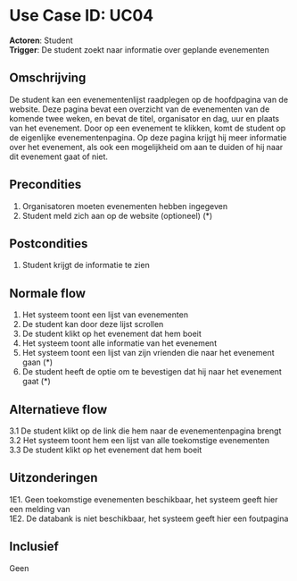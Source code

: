 # Use Case ID: UC04

**Actoren**: Student<br>
**Trigger**: De student zoekt naar informatie over geplande evenementen

## Omschrijving

De student kan een evenementenlijst raadplegen op de hoofdpagina van de website. Deze pagina bevat een overzicht van de evenementen van de komende twee weken, en bevat de titel, organisator en dag, uur en plaats van het evenement. Door op een evenement te klikken, komt de student op de eigenlijke evenementenpagina. Op deze pagina krijgt hij meer informatie over het evenement, als ook een mogelijkheid om aan te duiden of hij naar dit evenement gaat of niet.

## Precondities

1. Organisatoren moeten evenementen hebben ingegeven
2. Student meld zich aan op de website (optioneel) (*)

## Postcondities

1. Student krijgt de informatie te zien

## Normale flow

1. Het systeem toont een lijst van evenementen
2. De student kan door deze lijst scrollen
3. De student klikt op het evenement dat hem boeit
4. Het systeem toont alle informatie van het evenement
5. Het systeem toont een lijst van zijn vrienden die naar het evenement gaan (*)
6. De student heeft de optie om te bevestigen dat hij naar het evenement gaat (*)

## Alternatieve flow

3.1 De student klikt op de link die hem naar de evenementenpagina brengt<br>
3.2 Het systeem toont hem een lijst van alle toekomstige evenementen<br>
3.3 De student klikt op het evenement dat hem boeit

## Uitzonderingen

1E1. Geen toekomstige evenementen beschikbaar, het systeem geeft hier een melding van<br>
1E2. De databank is niet beschikbaar, het systeem geeft hier een foutpagina

## Inclusief

Geen